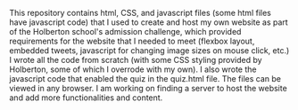 This repository contains html, CSS, and javascript files (some html files have javascript code) that I used to create and host my own website as part of the Holberton school's admission challenge, which provided requirements for the website that I needed to meet (flexbox layout, embedded tweets, javascript for changing image sizes on mouse click, etc.) I wrote all the code from scratch (with some CSS styling provided by Holberton, some of which I overrode with my own). I also wrote the javascript code that enabled the quiz in the quiz.html file. The files can be viewed in any browser. I am working on finding a server to host the website and add more functionalities and content. 